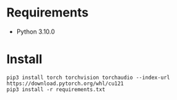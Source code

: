 # Requirements

* Python 3.10.0

# Install
```
pip3 install torch torchvision torchaudio --index-url https://download.pytorch.org/whl/cu121
pip3 install -r requirements.txt
```
